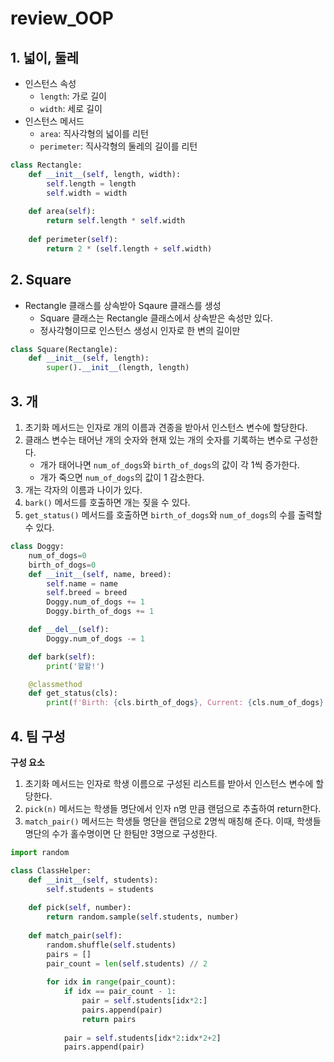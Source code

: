 # review_OOP

## 1. 넓이, 둘레

- 인스턴스 속성
  - `length`: 가로 길이
  - `width`: 세로 길이
- 인스턴스 메서드
  - `area`: 직사각형의 넓이를 리턴
  - `perimeter`: 직사각형의 둘레의 길이를 리턴

```python
class Rectangle:
    def __init__(self, length, width):
        self.length = length
        self.width = width
        
    def area(self):
        return self.length * self.width
    
    def perimeter(self):
        return 2 * (self.length + self.width)
```



## 2. Square

- Rectangle 클래스를 상속받아 Sqaure 클래스를 생성
  - Square 클래스는 Rectangle 클래스에서 상속받은 속성만 있다.
  - 정사각형이므로 인스턴스 생성시 인자로 한 변의 길이만

```python
class Square(Rectangle):
    def __init__(self, length):
        super().__init__(length, length)
```



## 3. 개

1. 초기화 메서드는 인자로 개의 이름과 견종을 받아서 인스턴스 변수에 할당한다.
2. 클래스 변수는 태어난 개의 숫자와 현재 있는 개의 숫자를 기록하는 변수로 구성한다.
   - 개가 태어나면 `num_of_dogs`와 `birth_of_dogs`의 값이 각 1씩 증가한다.
   - 개가 죽으면 `num_of_dogs`의 값이 1 감소한다.
3. 개는 각자의 이름과 나이가 있다.
4. `bark()` 메서드를 호출하면 개는 짖을 수 있다.
5. `get_status()` 메서드를 호출하면 `birth_of_dogs`와 `num_of_dogs`의 수를 출력할 수 있다.

```python
class Doggy:
    num_of_dogs=0
    birth_of_dogs=0
    def __init__(self, name, breed):
        self.name = name
        self.breed = breed
        Doggy.num_of_dogs += 1
        Doggy.birth_of_dogs += 1

    def __del__(self):
        Doggy.num_of_dogs -= 1

    def bark(self):
        print('왈왈!')

    @classmethod
    def get_status(cls):
        print(f'Birth: {cls.birth_of_dogs}, Current: {cls.num_of_dogs}')
```



## 4. 팀 구성

**구성 요소**

1. 초기화 메서드는 인자로 학생 이름으로 구성된 리스트를 받아서 인스턴스 변수에 할당한다.
2. `pick(n)` 메서드는 학생들 명단에서 인자 n명 만큼 랜덤으로 추출하여 return한다.
3. `match_pair()` 메서드는 학생들 명단을 랜덤으로 2명씩 매칭해 준다. 이때, 학생들 명단의 수가 홀수명이면 단 한팀만 3명으로 구성한다.

```python
import random

class ClassHelper:
    def __init__(self, students):
        self.students = students
        
    def pick(self, number):
        return random.sample(self.students, number)
    
    def match_pair(self):
        random.shuffle(self.students)
        pairs = []
        pair_count = len(self.students) // 2
        
        for idx in range(pair_count):
            if idx == pair_count - 1:
                pair = self.students[idx*2:]
                pairs.append(pair)
                return pairs
            
            pair = self.students[idx*2:idx*2+2]
            pairs.append(pair)
```



